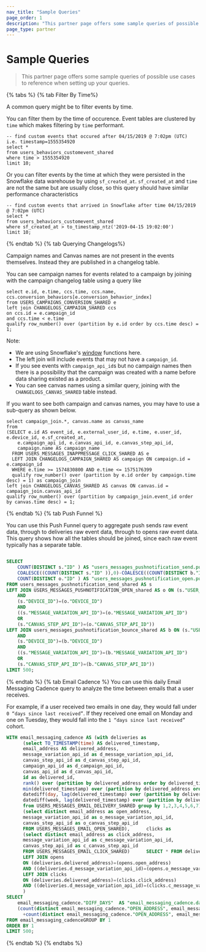 ```yaml
---
nav_title: "Sample Queries"
page_order: 1
description: "This partner page offers some sample queries of possible use cases to reference when setting up your queries."
page_type: partner
---
```


# Sample Queries

>  This partner page offers some sample queries of possible use cases to reference when setting up your queries.

{% tabs %}
  {% tab Filter By Time%}
  
  A common query might be to filter events by time.
  
  You can filter them by the time of occurence. Event tables are clustered by `time` which makes filtering by `time` performant.
```
-- find custom events that occured after 04/15/2019 @ 7:02pm (UTC) i.e. timestamp=1555354920
select *
from users_behaviors_customevent_shared
where time > 1555354920
limit 10;
```
  Or you can filter events by the time at which they were persisted in the Snowflake data warehouse by using `sf_created_at`. `sf_created_at` and `time` are not the same but are usually close, so this query should have similar performance characteristics
```
-- find custom events that arrived in Snowflake after time 04/15/2019 @ 7:02pm (UTC)
select *
from users_behaviors_customevent_shared
where sf_created_at > to_timestamp_ntz('2019-04-15 19:02:00')
limit 10;
```
  {% endtab %}
  {% tab Querying Changelogs%}
  
Campaign names and Canvas names are not present in the events themselves. Instead they are published in a changelog table. 

You can see campaign names for events related to a campaign by joining with the campaign changelog table using a query like
```
select e.id, e.time, ccs.time, ccs.name, ccs.conversion_behaviors[e.conversion_behavior_index]
from USERS_CAMPAIGNS_CONVERSION_SHARED e
left join CHANGELOGS_CAMPAIGN_SHARED ccs
on ccs.id = e.campaign_id
and ccs.time < e.time
qualify row_number() over (partition by e.id order by ccs.time desc) = 1;
```
Note:
- We are using Snowflake's [window](https://docs.snowflake.com/en/sql-reference/functions-analytic.html) functions here.
- The left join will include events that may not have a `campaign_id`.
- If you see events with `campaign_api_id`s but no campaign names then there is a possibility that the campaign was created with a name before data sharing existed as a product.
- You can see canvas names using a similar query, joining with the `CHANGELOGS_CANVAS_SHARED` table instead.

If you want to see both campaign and canvas names, you may have to use a sub-query as shown below.
```
select campaign_join.*, canvas.name as canvas_name
from 
(SELECT e.id AS event_id, e.external_user_id, e.time, e.user_id, e.device_id, e.sf_created_at,
    e.campaign_api_id, e.canvas_api_id, e.canvas_step_api_id, 
    campaign.name AS campaign_name
  FROM USERS_MESSAGES_INAPPMESSAGE_CLICK_SHARED AS e
  LEFT JOIN CHANGELOGS_CAMPAIGN_SHARED AS campaign ON campaign.id = e.campaign_id
  WHERE e.time >= 1574830800 AND e.time <= 1575176399
  qualify row_number() over (partition by e.id order by campaign.time desc) = 1) as campaign_join
left join CHANGELOGS_CANVAS_SHARED AS canvas ON canvas.id = campaign_join.canvas_api_id
qualify row_number() over (partition by campaign_join.event_id order by canvas.time desc) = 1;
```
  {% endtab %}
  {% tab Push Funnel %}

  You can use this Push Funnel query to aggregate push sends raw event data, through to deliveries raw event data, through to opens raw event data. This query shows how all the tables should be joined, since each raw event typically has a separate table.

```sql

SELECT
    COUNT(DISTINCT s."ID" ) AS "users_messages_pushnotification_send.push_sent",
    COALESCE((COUNT(DISTINCT s."ID" )),0)-COALESCE((COUNT(DISTINCT b."ID" )),0) AS "users_messages_pushnotification_send.push_delivered",
    COUNT(DISTINCT o."ID" ) AS "users_messages_pushnotification_open.push_opens"
FROM users_messages_pushnotification_send_shared AS s
LEFT JOIN USERS_MESSAGES_PUSHNOTIFICATION_OPEN_shared AS o ON (s."USER_ID")=(o."USER_ID")
    AND
    (s."DEVICE_ID")=(o."DEVICE_ID")
    AND
    ((s."MESSAGE_VARIATION_API_ID")=(o."MESSAGE_VARIATION_API_ID")
    OR
    (s."CANVAS_STEP_API_ID")=(o."CANVAS_STEP_API_ID"))
LEFT JOIN users_messages_pushnotification_bounce_shared AS b ON (s."USER_ID")=(b."USER_ID")
    AND
    (s."DEVICE_ID")=(b."DEVICE_ID")
    AND
    ((s."MESSAGE_VARIATION_API_ID")=(b."MESSAGE_VARIATION_API_ID")
    OR
    (s."CANVAS_STEP_API_ID")=(b."CANVAS_STEP_API_ID"))
LIMIT 500;
```

  {% endtab %}
  {% tab Email Cadence %}
You can use this daily Email Messaging Cadence query to analyze the time between emails that a user receives.

For example, if a user received two emails in one day, they would fall under `0 “days since last received”`. If they received one email on Monday and one on Tuesday, they would fall into the `1 “days since last received”` cohort.

```sql
WITH email_messaging_cadence AS (with deliveries as
      (select TO_TIMESTAMP(time) AS delivered_timestamp,
      email_address AS delivered_address,
      message_variation_api_id as d_message_variation_api_id,
      canvas_step_api_id as d_canvas_step_api_id,
      campaign_api_id as d_campaign_api_id,
      canvas_api_id as d_canvas_api_id,
      id as delivered_id,
      rank() over (partition by delivered_address order by delivered_timestamp asc) as delivery_event,
      min(delivered_timestamp) over (partition by delivered_address order by delivered_timestamp asc) as first_delivered,
      datediff(day, lag(delivered_timestamp) over (partition by delivered_address order by delivered_timestamp asc), delivered_timestamp) as diff_days,
      datediff(week, lag(delivered_timestamp) over (partition by delivered_address order by delivered_timestamp asc), delivered_timestamp) as diff_weeks
      from USERS_MESSAGES_EMAIL_DELIVERY_SHARED group by 1,2,3,4,5,6,7),      opens as
      (select distinct email_address as open_address,
      message_variation_api_id as o_message_variation_api_id,
      canvas_step_api_id as o_canvas_step_api_id
      FROM USERS_MESSAGES_EMAIL_OPEN_SHARED),      clicks as
      (select distinct email_address as click_address,
      message_variation_api_id as c_message_variation_api_id,
      canvas_step_api_id as c_canvas_step_api_id
      FROM USERS_MESSAGES_EMAIL_CLICK_SHARED)      SELECT * FROM deliveries
      LEFT JOIN opens
      ON (deliveries.delivered_address)=(opens.open_address)
      AND ((deliveries.d_message_variation_api_id)=(opens.o_message_variation_api_id) OR (deliveries.d_canvas_step_api_id)=(opens.o_canvas_step_api_id))
      LEFT JOIN clicks
      ON (deliveries.delivered_address)=(clicks.click_address)
      AND ((deliveries.d_message_variation_api_id)=(clicks.c_message_variation_api_id) OR (deliveries.d_canvas_step_api_id)=(clicks.c_canvas_step_api_id))
      )
SELECT
    email_messaging_cadence."DIFF_DAYS"  AS "email_messaging_cadence.days_since_last_received",
    (count(distinct email_messaging_cadence."OPEN_ADDRESS", email_messaging_cadence."O_MESSAGE_VARIATION_API_ID")
      +count(distinct email_messaging_cadence."OPEN_ADDRESS", email_messaging_cadence."O_CANVAS_STEP_API_ID"))/(COUNT(DISTINCT email_messaging_cadence."DELIVERED_ID" ))  AS "email_messaging_cadence.unique_open_rate"
FROM email_messaging_cadenceGROUP BY 1
ORDER BY 1
LIMIT 500;
```

{% endtab %}
{% endtabs %}
